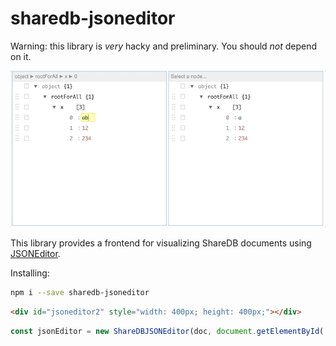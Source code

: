 # sharedb-jsoneditor

Warning: this library is *very* hacky and preliminary. You should *not* depend on it.

![Image of two synchronized JSONEditor instances](https://github.com/soney/sharedb-jsoneditor/raw/main/resources/sample_interaction.gif)

This library provides a frontend for visualizing ShareDB documents using [JSONEditor](https://github.com/josdejong/jsoneditor).

Installing:
```bash
npm i --save sharedb-jsoneditor
```

```html
<div id="jsoneditor2" style="width: 400px; height: 400px;"></div>
```

```javascript
const jsonEditor = new ShareDBJSONEditor(doc, document.getElementById('jsoneditor'), []);
```
